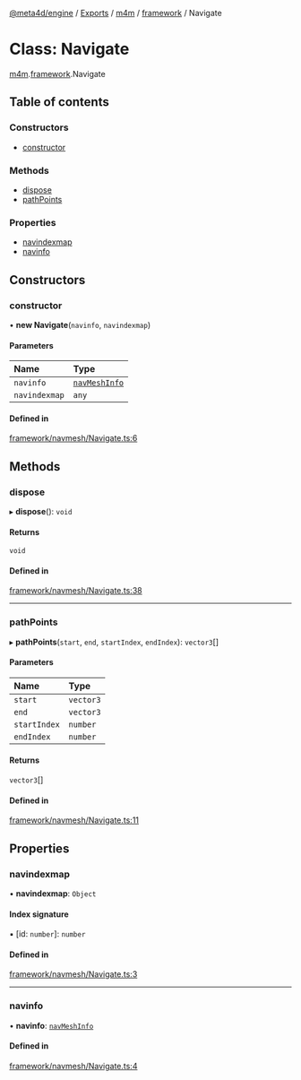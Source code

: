 [@meta4d/engine](../README.md) / [Exports](../modules.md) / [m4m](../modules/m4m.md) / [framework](../modules/m4m.framework.md) / Navigate

# Class: Navigate

[m4m](../modules/m4m.md).[framework](../modules/m4m.framework.md).Navigate

## Table of contents

### Constructors

- [constructor](m4m.framework.Navigate.md#constructor)

### Methods

- [dispose](m4m.framework.Navigate.md#dispose)
- [pathPoints](m4m.framework.Navigate.md#pathpoints)

### Properties

- [navindexmap](m4m.framework.Navigate.md#navindexmap)
- [navinfo](m4m.framework.Navigate.md#navinfo)

## Constructors

### constructor

• **new Navigate**(`navinfo`, `navindexmap`)

#### Parameters

| Name | Type |
| :------ | :------ |
| `navinfo` | [`navMeshInfo`](m4m.framework.navMeshInfo.md) |
| `navindexmap` | `any` |

#### Defined in

[framework/navmesh/Navigate.ts:6](https://github.com/meta4d-me/meta4d-engine/blob/cf6bfe6/src/framework/navmesh/Navigate.ts#L6)

## Methods

### dispose

▸ **dispose**(): `void`

#### Returns

`void`

#### Defined in

[framework/navmesh/Navigate.ts:38](https://github.com/meta4d-me/meta4d-engine/blob/cf6bfe6/src/framework/navmesh/Navigate.ts#L38)

___

### pathPoints

▸ **pathPoints**(`start`, `end`, `startIndex`, `endIndex`): `vector3`[]

#### Parameters

| Name | Type |
| :------ | :------ |
| `start` | `vector3` |
| `end` | `vector3` |
| `startIndex` | `number` |
| `endIndex` | `number` |

#### Returns

`vector3`[]

#### Defined in

[framework/navmesh/Navigate.ts:11](https://github.com/meta4d-me/meta4d-engine/blob/cf6bfe6/src/framework/navmesh/Navigate.ts#L11)

## Properties

### navindexmap

• **navindexmap**: `Object`

#### Index signature

▪ [id: `number`]: `number`

#### Defined in

[framework/navmesh/Navigate.ts:3](https://github.com/meta4d-me/meta4d-engine/blob/cf6bfe6/src/framework/navmesh/Navigate.ts#L3)

___

### navinfo

• **navinfo**: [`navMeshInfo`](m4m.framework.navMeshInfo.md)

#### Defined in

[framework/navmesh/Navigate.ts:4](https://github.com/meta4d-me/meta4d-engine/blob/cf6bfe6/src/framework/navmesh/Navigate.ts#L4)
